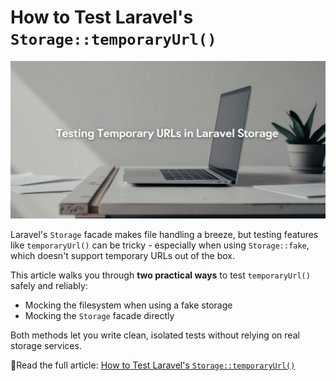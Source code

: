 # How to Test Laravel's `Storage::temporaryUrl()`

![How to Test Laravel's Storage::temporaryUrl()](assets/poster.jpg)

Laravel's `Storage` facade makes file handling a breeze, but testing features like `temporaryUrl()` can be tricky - especially when using `Storage::fake`, which doesn't support temporary URLs out of the box.

This article walks you through **two practical ways** to test `temporaryUrl()` safely and reliably:

* Mocking the filesystem when using a fake storage
* Mocking the `Storage` facade directly

Both methods let you write clean, isolated tests without relying on real storage services.

📎Read the full article: [How to Test Laravel's `Storage::temporaryUrl()`](https://dev.to/tegos/testing-temporary-urls-in-laravel-storage-20p7)